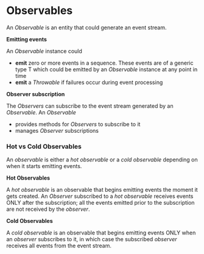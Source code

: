 # Observables

An *Observable* is an entity that could generate an event stream. 

**Emitting events**

An *Observable* instance could

* **emit** zero or more events in a sequence. These events are of a generic type T which could be emitted by an *Observable* instance at any point in time
* **emit** a *Throwable* if failures occur during event processing

**Observer subscription**

The *Observers* can subscribe to the event stream generated by an *Observable*. An *Observable*

* provides methods for *Observers* to subscribe to it
* manages *Observer* subscriptions

### Hot vs Cold Observables

An *observable* is either a *hot observable* or a *cold observable* depending on when it starts emitting events. 

**Hot Observables**

A *hot observable* is an observable that begins emitting events the moment it gets created. 
An *Observer* subscribed to a *hot observable* receives events ONLY after the subscription; 
all the events emitted prior to the subscription are not received by the *observer*. 

**Cold Observables**

A *cold observable* is an observable that begins emitting events ONLY when an *observer* subscribes to it, 
in which case the subscribed *observer* receives all events from the event stream.





